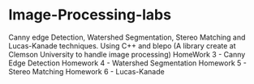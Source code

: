# Image-Processing-labs
Canny edge Detection, Watershed Segmentation, Stereo Matching and Lucas-Kanade techniques. Using C++ and blepo (A library create at Clemson University to handle image processing)
HomeWork 3 - Canny Edge Detection
Homework 4 - Watershed Segmentation
Homework 5 - Stereo Matching
Homework 6 - Lucas-Kanade
